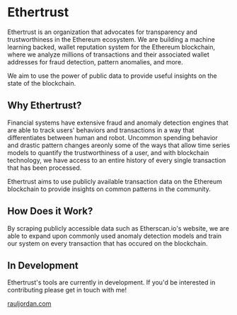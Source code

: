 # Ethertrust

Ethertrust is an organization that advocates for transparency and trustworthiness in the Ethereum ecosystem. We are building a machine learning backed, wallet reputation system for the Ethereum blockchain, where we analyze millions of transactions and their associated wallet addresses for fraud detection, pattern anomalies, and more.

We aim to use the power of public data to provide useful insights on the state of the blockchain.

## Why Ethertrust?

Financial systems have extensive fraud and anomaly detection engines that are able to track users' behaviors and transactions in a way that differentiates between human and robot. Uncommon spending behavior and drastic pattern changes areonly some of the ways that allow time series models to quantify the trustworthiness of a user, and with blockchain technology, we have access to an entire history of every single transaction that has been processed.

Ethertrust aims to use publicly available transaction data on the Ethereum blockchain to provide insights on common patterns in the community.

## How Does it Work?

By scraping publicly accessible data such as Etherscan.io's website, we are able to expand upon commonly used anomaly detection models and train our system on every transaction that has occured on the blockchain.

## In Development

Ethertrust's tools are currently in development. If you'd be interested in contributing please get in touch with me!

[rauljordan.com](https://rauljordan.com/contact)
